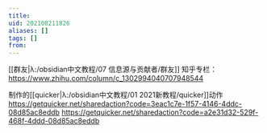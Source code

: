 ```yaml
---
title: 
uid: 202108211826
aliases: []
tags: []
from: 
---
```

[[群友|λ:/obsidian中文教程/07 信息源与贡献者/群友]]
知乎专栏： https://www.zhihu.com/column/c_1302994040707948544

制作的[[quicker|λ:/obsidian中文教程/01 2021新教程/quicker]]动作
https://getquicker.net/sharedaction?code=3eac1c7e-1f57-4146-4ddc-08d85ac8eddb
https://getquicker.net/sharedaction?code=a2e31d32-529f-468f-4ddd-08d85ac8eddb